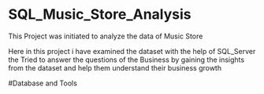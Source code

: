# SQL_Music_Store_Analysis
This Project was initiated to analyze the data of Music Store

Here in this project i have examined the dataset with the help of SQL_Server the Tried to answer the questions of the Business by gaining the insights from the dataset and help them understand their business growth


#Database and Tools
